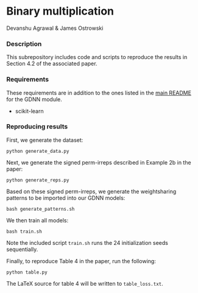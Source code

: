 # Binary multiplication
Devanshu Agrawal & James Ostrowski


### Description

This subrepository includes code and scripts to reproduce the results in Section 4.2 of the associated paper.


### Requirements

These requirements are in addition to the ones listed in the [main README](../../README.md) for the GDNN module.

- scikit-learn


### Reproducing results

First, we generate the dataset:

    python generate_data.py

Next, we generate the signed perm-irreps described in Example 2b in the paper:

    python generate_reps.py

Based on these signed perm-irreps, we generate the weightsharing patterns to be imported into our GDNN models:

    bash generate_patterns.sh

We then train all models:

    bash train.sh

Note the included script `train.sh` runs the 24 initialization seeds sequentially.

Finally, to reproduce Table 4 in the paper, run the following:

    python table.py

The LaTeX source for table 4 will be written to `table_loss.txt`.
